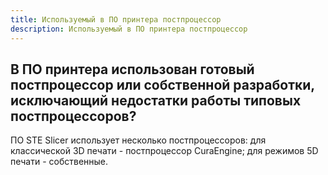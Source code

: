 ```yaml
---
title: Используемый в ПО принтера постпроцессор
description: Используемый в ПО принтера постпроцессор
---
```


## В ПО принтера использован готовый постпроцессор или собственной разработки, исключающий недостатки работы типовых постпроцессоров?
ПО STE Slicer использует несколько постпроцессоров: для классической 3D печати - постпроцессор CuraEngine; для режимов 5D печати - собственные.
